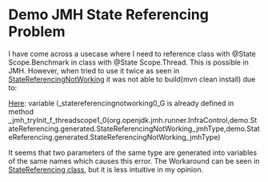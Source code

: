 # Demo JMH State Referencing Problem
I have come across a usecase where I need to reference class with @State Scope.Benchmark in class with @State Scope.Thread. This is possible in JMH. However, when tried to use it twice as seen in [StateReferencingNotWorking](https://github.com/MichalCervenansky/Demo-JMH-State-Referencing-Problem/blob/main/src/main/java/demo/StateReferencing/StateReferencingNotWorking.java) it was not able to build(mvn clean install) due to:    


[Here](https://github.com/MichalCervenansky/Demo-JMH-State-Referencing-Problem/blob/main/target/classes/demo/StateReferencing/generated/StateReferencingNotWorking_sampleTime_jmhTest.java#L551): variable l_statereferencingnotworking0_G is already defined in method _jmh_tryInit_f_threadscope1_0(org.openjdk.jmh.runner.InfraControl,demo.StateReferencing.generated.StateReferencingNotWorking_jmhType,demo.StateReferencing.generated.StateReferencingNotWorking_jmhType)    


It seems that two parameters of the same type are generated into variables of the same names which causes this error. The Workaround can be seen in [StateReferencing class](https://github.com/MichalCervenansky/Demo-JMH-State-Referencing-Problem/blob/main/src/main/java/demo/StateReferencing/StateReferencing.java), but it is less intuitive in my opinion.
